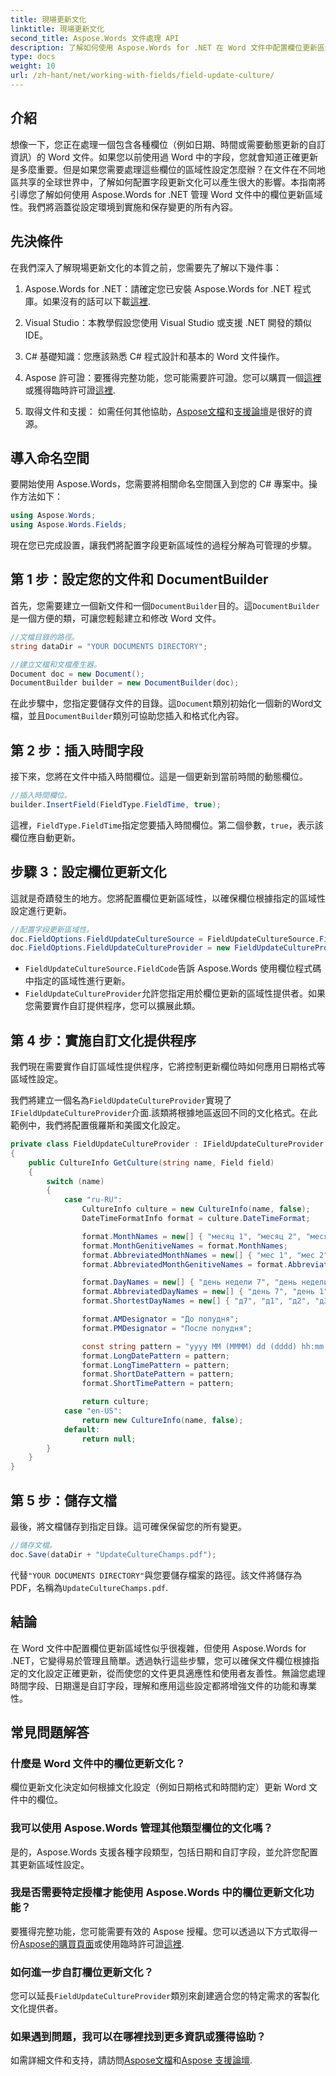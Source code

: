 ```yaml
---
title: 現場更新文化
linktitle: 現場更新文化
second_title: Aspose.Words 文件處理 API
description: 了解如何使用 Aspose.Words for .NET 在 Word 文件中配置欄位更新區域性。包含程式碼範例和準確更新提示的逐步指南。
type: docs
weight: 10
url: /zh-hant/net/working-with-fields/field-update-culture/
---
```

## 介紹

想像一下，您正在處理一個包含各種欄位（例如日期、時間或需要動態更新的自訂資訊）的 Word 文件。如果您以前使用過 Word 中的字段，您就會知道正確更新是多麼重要。但是如果您需要處理這些欄位的區域性設定怎麼辦？在文件在不同地區共享的全球世界中，了解如何配置字段更新文化可以產生很大的影響。本指南將引導您了解如何使用 Aspose.Words for .NET 管理 Word 文件中的欄位更新區域性。我們將涵蓋從設定環境到實施和保存變更的所有內容。

## 先決條件

在我們深入了解現場更新文化的本質之前，您需要先了解以下幾件事：

1. Aspose.Words for .NET：請確定您已安裝 Aspose.Words for .NET 程式庫。如果沒有的話可以下載[這裡](https://releases.aspose.com/words/net/).

2. Visual Studio：本教學假設您使用 Visual Studio 或支援 .NET 開發的類似 IDE。

3. C# 基礎知識：您應該熟悉 C# 程式設計和基本的 Word 文件操作。

4.  Aspose 許可證：要獲得完整功能，您可能需要許可證。您可以購買一個[這裡](https://purchase.aspose.com/buy)或獲得臨時許可證[這裡](https://purchase.aspose.com/temporary-license/).

5. 取得文件和支援： 如需任何其他協助，[Aspose文檔](https://reference.aspose.com/words/net/)和[支援論壇](https://forum.aspose.com/c/words/8)是很好的資源。

## 導入命名空間

要開始使用 Aspose.Words，您需要將相關命名空間匯入到您的 C# 專案中。操作方法如下：

```csharp
using Aspose.Words;
using Aspose.Words.Fields;
```

現在您已完成設置，讓我們將配置字段更新區域性的過程分解為可管理的步驟。

## 第 1 步：設定您的文件和 DocumentBuilder

首先，您需要建立一個新文件和一個`DocumentBuilder`目的。這`DocumentBuilder`是一個方便的類，可讓您輕鬆建立和修改 Word 文件。

```csharp
//文檔目錄的路徑。
string dataDir = "YOUR DOCUMENTS DIRECTORY";

//建立文檔和文檔產生器。
Document doc = new Document();
DocumentBuilder builder = new DocumentBuilder(doc);
```

在此步驟中，您指定要儲存文件的目錄。這`Document`類別初始化一個新的Word文檔，並且`DocumentBuilder`類別可協助您插入和格式化內容。

## 第 2 步：插入時間字段

接下來，您將在文件中插入時間欄位。這是一個更新到當前時間的動態欄位。

```csharp
//插入時間欄位。
builder.InsertField(FieldType.FieldTime, true);
```

這裡，`FieldType.FieldTime`指定您要插入時間欄位。第二個參數，`true`，表示該欄位應自動更新。

## 步驟 3：設定欄位更新文化

這就是奇蹟發生的地方。您將配置欄位更新區域性，以確保欄位根據指定的區域性設定進行更新。

```csharp
//配置字段更新區域性。
doc.FieldOptions.FieldUpdateCultureSource = FieldUpdateCultureSource.FieldCode;
doc.FieldOptions.FieldUpdateCultureProvider = new FieldUpdateCultureProvider();
```

- `FieldUpdateCultureSource.FieldCode`告訴 Aspose.Words 使用欄位程式碼中指定的區域性進行更新。
- `FieldUpdateCultureProvider`允許您指定用於欄位更新的區域性提供者。如果您需要實作自訂提供程序，您可以擴展此類。

## 第 4 步：實施自訂文化提供程序

我們現在需要實作自訂區域性提供程序，它將控制更新欄位時如何應用日期格式等區域性設定。

我們將建立一個名為`FieldUpdateCultureProvider`實現了`IFieldUpdateCultureProvider`介面.該類將根據地區返回不同的文化格式。在此範例中，我們將配置俄羅斯和美國文化設定。

```csharp
private class FieldUpdateCultureProvider : IFieldUpdateCultureProvider
{
    public CultureInfo GetCulture(string name, Field field)
    {
        switch (name)
        {
            case "ru-RU":
                CultureInfo culture = new CultureInfo(name, false);
                DateTimeFormatInfo format = culture.DateTimeFormat;

                format.MonthNames = new[] { "месяц 1", "месяц 2", "месяц 3", "месяц 4", "месяц 5", "месяц 6", "месяц 7", "месяц 8", "месяц 9", "месяц 10", "месяц 11", "месяц 12", "" };
                format.MonthGenitiveNames = format.MonthNames;
                format.AbbreviatedMonthNames = new[] { "мес 1", "мес 2", "мес 3", "мес 4", "мес 5", "мес 6", "мес 7", "мес 8", "мес 9", "мес 10", "мес 11", "мес 12", "" };
                format.AbbreviatedMonthGenitiveNames = format.AbbreviatedMonthNames;

                format.DayNames = new[] { "день недели 7", "день недели 1", "день недели 2", "день недели 3", "день недели 4", "день недели 5", "день недели 6" };
                format.AbbreviatedDayNames = new[] { "день 7", "день 1", "день 2", "день 3", "день 4", "день 5", "день 6" };
                format.ShortestDayNames = new[] { "д7", "д1", "д2", "д3", "д4", "д5", "д6" };

                format.AMDesignator = "До полудня";
                format.PMDesignator = "После полудня";

                const string pattern = "yyyy MM (MMMM) dd (dddd) hh:mm:ss tt";
                format.LongDatePattern = pattern;
                format.LongTimePattern = pattern;
                format.ShortDatePattern = pattern;
                format.ShortTimePattern = pattern;

                return culture;
            case "en-US":
                return new CultureInfo(name, false);
            default:
                return null;
        }
    }
}
```

## 第 5 步：儲存文檔

最後，將文檔儲存到指定目錄。這可確保保留您的所有變更。

```csharp
//儲存文檔。
doc.Save(dataDir + "UpdateCultureChamps.pdf");
```

代替`"YOUR DOCUMENTS DIRECTORY"`與您要儲存檔案的路徑。該文件將儲存為 PDF，名稱為`UpdateCultureChamps.pdf`.

## 結論

在 Word 文件中配置欄位更新區域性似乎很複雜，但使用 Aspose.Words for .NET，它變得易於管理且簡單。透過執行這些步驟，您可以確保文件欄位根據指定的文化設定正確更新，從而使您的文件更具適應性和使用者友善性。無論您處理時間字段、日期還是自訂字段，理解和應用這些設定都將增強文件的功能和專業性。

## 常見問題解答

### 什麼是 Word 文件中的欄位更新文化？

欄位更新文化決定如何根據文化設定（例如日期格式和時間約定）更新 Word 文件中的欄位。

### 我可以使用 Aspose.Words 管理其他類型欄位的文化嗎？

是的，Aspose.Words 支援各種字段類型，包括日期和自訂字段，並允許您配置其更新區域性設定。

### 我是否需要特定授權才能使用 Aspose.Words 中的欄位更新文化功能？

要獲得完整功能，您可能需要有效的 Aspose 授權。您可以透過以下方式取得一份[Aspose的購買頁面](https://purchase.aspose.com/buy)或使用臨時許可證[這裡](https://purchase.aspose.com/temporary-license/).

### 如何進一步自訂欄位更新文化？

您可以延長`FieldUpdateCultureProvider`類別來創建適合您的特定需求的客製化文化提供者。

### 如果遇到問題，我可以在哪裡找到更多資訊或獲得協助？

如需詳細文件和支持，請訪問[Aspose文檔](https://reference.aspose.com/words/net/)和[Aspose 支援論壇](https://forum.aspose.com/c/words/8).